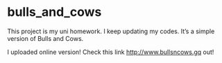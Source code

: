 # bulls_and_cows
This project is my uni homework.
I keep updating my codes. It’s a simple version of Bulls and Cows.

I uploaded online version! 
Check this link http://www.bullsncows.gq out!
